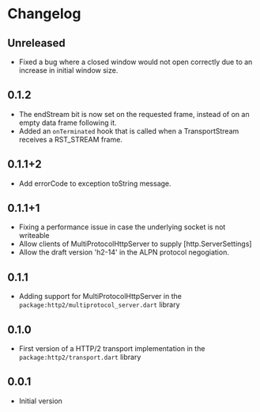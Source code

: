 # Changelog

## Unreleased

* Fixed a bug where a closed window would not open correctly due to an increase
  in initial window size.

## 0.1.2

* The endStream bit is now set on the requested frame, instead of on an empty
  data frame following it.
* Added an `onTerminated` hook that is called when a TransportStream receives
  a RST_STREAM frame.

## 0.1.1+2

* Add errorCode to exception toString message.

## 0.1.1+1

* Fixing a performance issue in case the underlying socket is not writeable
* Allow clients of MultiProtocolHttpServer to supply [http.ServerSettings]
* Allow the draft version 'h2-14' in the ALPN protocol negogiation.

## 0.1.1

* Adding support for MultiProtocolHttpServer in the
  `package:http2/multiprotocol_server.dart` library

## 0.1.0

* First version of a HTTP/2 transport implementation in the
  `package:http2/transport.dart` library

## 0.0.1

- Initial version
